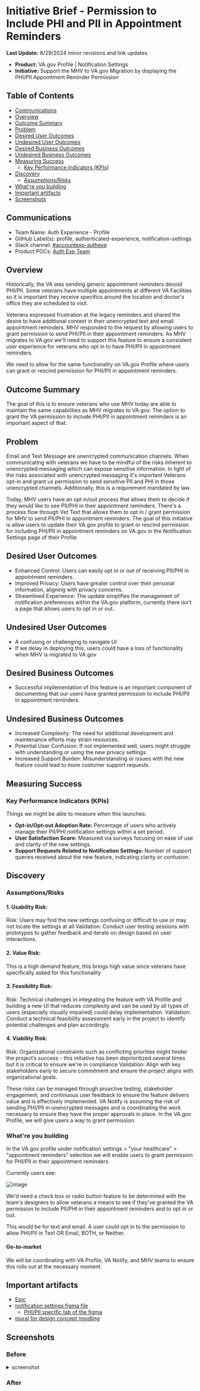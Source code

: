 # Initiative Brief - Permission to Include PHI and PII in Appointment Reminders

**Last Update:** 8/29/2024 minor revisions and link updates

- **Product:** VA.gov Profile | Notification Settings
- **Initiative:** Support the MHV to VA.gov Migration by displaying the PHI/PII Appointment Reminder Permission 

## Table of Contents 
  - [Communications](#communications)
  - [Overview](#overview)
  - [Outcome Summary](#outcome-summary)
  - [Problem](#problem)
  - [Desired User Outcomes](#desired-user-outcomes)
  - [Undesired User Outcomes](#undesired-user-outcomes)
  - [Desired Business Outcomes](#desired-business-outcomes)
  - [Undesired Business Outcomes](#undesired-business-outcomes)
  - [Measuring Success](#measuring-success)
    - [Key Performance Indicators (KPIs)](#key-performance-indicators-kpis)
  - [Discovery](#discovery)
    - [Assumptions/Risks](#assumptionsrisks)
  - [What're you building](#whatre-you-building)
  - [Important artifacts](#important-artifacts)
  - [Screenshots](#screenshots)



## Communications


- Team Name: Auth Experience - Profile 
- GitHub Label(s): profile, authenticated-experience, notification-settings
- Slack channel: [#accountexp-authexp](https://dsva.slack.com/archives/C909ZG2BB) 
- Product POCs: [Auth Exp Team](https://github.com/department-of-veterans-affairs/va.gov-team/tree/master/products/identity-personalization#team)



## Overview

Historically, the VA was sending generic appointment reminders devoid PHI/PII. Some veterans have multiple appointments at different VA Facilities so it is important they receive specifics around the location and doctor's office they are scheduled to visit. 

Veterans expressed frustration at the legacy reminders and shared the desire to have additional context in their unencrypted text and email appointment reminders. MHV responded to the request by allowing users to grant permission to send PHI/PII in their appointment reminders. As MHV migrates to VA.gov we'll need to support this feature to ensure a consistent user experience for veterans who opt in to have PHI/PII in appointment reminders. 

We need to allow for the same functionality on VA.gov Profile where users can grant or rescind permission for PHI/PII in appointment reminders.





## Outcome Summary

The goal of this is to ensure veterans who use MHV today are able to maintain the same capabilities as MHV migrates to VA.gov. The option to grant the VA permission to include PHI/PII in appointment reminders is an important aspect of that. 



## Problem

Email and Text Message are unencrypted communication channels. When communicating with veterans we have to be mindful of the risks inherent to unencrypted messaging which can expose sensitive information. In light of the risks associated with unencrypted messaging it's important Veterans opt-in and grant us permission to send sensitive PII and PHI in those unencrypted channels. Additionally, this is a requirement mandated by law.

Today, MHV users have an opt in/out process that allows them to decide if they would like to see PII/PHI in their appointment reminders. There's a process flow through Vet Text that allows them to opt in / grant permission for MHV to send PII/PHI in appointment reminders. The goal of this initiative is allow users to update their VA.gov profile to grant or rescind permission for including PHI/PII in appointment reminders on VA.gov in the Notification Settings page of their Profile 


## Desired User Outcomes
- Enhanced Control: Users can easily opt in or out of receiving PII/PHI in appointment reminders.
- Improved Privacy: Users have greater control over their personal information, aligning with privacy concerns.
- Streamlined Experience: The update simplifies the management of notification preferences within the VA.gov platform, currently there isn't a page that allows users to opt in or out. 

## Undesired User Outcomes
- A confusing or challenging to navigate UI 
- If we delay in deploying this, users could have a  loss of functionality when MHV is migrated to VA.gov


## Desired Business Outcomes
- Successful implementation of this feature is an important component of documenting that our users have granted permission to include PHI/PII in appointment reminders. 

## Undesired Business Outcomes
- Increased Complexity: The need for additional development and maintenance efforts may strain resources.
- Potential User Confusion: If not implemented well, users might struggle with understanding or using the new privacy settings.
- Increased Support Burden: Misunderstanding or issues with the new feature could lead to more customer support requests.



## Measuring Success

### Key Performance Indicators (KPIs)

Things we might be able to measure when this launches:

- **Opt-in/Opt-out Adoption Rate:** Percentage of users who actively manage their PII/PHI notification settings within a set period.
- **User Satisfaction Score:** Measured via surveys focusing on ease of use and clarity of the new settings.
- **Support Requests Related to Notification Settings:** Number of support queries received about the new feature, indicating clarity or confusion.


## Discovery
### Assumptions/Risks

#### 1. Usability Risk:
Risk: Users may find the new settings confusing or difficult to use or may not locate the settings at all
Validation: Conduct user testing sessions with prototypes to gather feedback and iterate on design based on user interactions.
#### 2. Value Risk:
This is a high demand feature, this brings high value since veterans have specifically asked for this functionality 
#### 3. Feasibility Risk:
Risk: Technical challenges in integrating the feature with VA Profile and building a new UI that reduces complexity and can be used by all types of users (especially visually impaired) could delay implementation.
Validation: Conduct a technical feasibility assessment early in the project to identify potential challenges and plan accordingly.
#### 4. Viability Risk:
Risk: Organizational constraints such as conflicting priorities might hinder the project’s success - this initiative has been deprioritized several times but it is critical to ensure we're in compliance 
Validation: Align with key stakeholders early to secure commitment and ensure the project aligns with organizational goals.

These risks can be managed through proactive testing, stakeholder engagement, and continuous user feedback to ensure the feature delivers value and is effectively implemented.
VA Notify is assuming the risk of sending PHI/PII in unencrypted messages and is coordinating the work necessary to ensure they have the proper approvals in place. In the VA.gov Profile, we will give users a way to grant permission. 


### What're you building

In the VA.gov profile under notification settings > "your healthcare" > "appointment reminders" selection we will enable users to grant permission for PHI/PII in their appointment reminders 

Currently users see:

![image](https://github.com/user-attachments/assets/6ce88e76-6f69-469d-8791-69755198664f)


We'd need a check box or radio button feature to be determined with the team's designers to allow veterans a means to see if they've granted the VA permission to include PII/PHI in their appointment reminders and to opt in or out. 

This would be for text and email. A user could opt in to the permission to allow PHI/PII in Text OR Email, BOTH, or Neither. 

#### Go-to-market 

We will be coordinating with VA Profile, VA Notify, and MHV teams to ensure this rolls out at the necessary moment. 

## Important artifacts 
- [Epic](https://github.com/department-of-veterans-affairs/va.gov-team/issues/58797)
- [notification settings figma file](https://www.figma.com/design/e6JEtrwZCInKk9SjZktx2T/Profile---Notification-Settings?node-id=1-12888&t=ffRZ8R6IwgMyND70-0)
     - [PHI/PII specific tab of the figma](https://www.figma.com/design/e6JEtrwZCInKk9SjZktx2T/Profile---Notification-Settings?node-id=572-10323&t=ffRZ8R6IwgMyND70-0)
- [mural for design concept noodling](https://app.mural.co/t/departmentofveteransaffairs9999/m/departmentofveteransaffairs9999/1724854864669/fd19195a421188d983c7395240861de29b87ed6d?sender=uaa72d11015d3f7c704a64191)
   
## Screenshots

### Before

<details><summary>screenshot </summary>
<p>
  
radio button format that has since been replaced w/checkboxes: 

![image](https://github.com/department-of-veterans-affairs/va.gov-team/assets/129431463/fb11bba5-6574-405b-bed1-7e981d4d3aa8)

current checkbox configuration: 

![image](https://github.com/user-attachments/assets/41adcfd3-79c3-486a-9e30-53235bc002ca)


</p>
</details> 

### After




